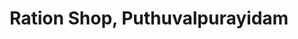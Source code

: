 ---
title: "Ration Shop, Puthuvalpurayidam"
url: /trivandrum/ration-shop-puthuvalpurayidam/
shop: convenience
---